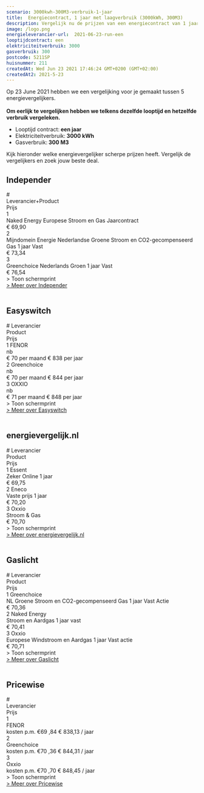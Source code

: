 ```yaml
---
scenario: 3000kwh-300M3-verbruik-1-jaar  
title:  Energiecontract, 1 jaar met laagverbruik (3000kWh, 300M3)  
description: Vergelijk nu de prijzen van een energiecontract van 1 jaar - laagverbruik  
image: /logo.png  
energieleverancier-url:  2021-06-23-run-een  
looptijdcontract: een  
elektriciteitverbruik: 3000  
gasverbruik: 300  
postcode: 5211SP  
huisnummer: 211  
createdAt: Wed Jun 23 2021 17:46:24 GMT+0200 (GMT+02:00)  
createdAt2: 2021-5-23  
---
```

<div class="bg-white rounded mt-10 p-2 text-lg">Op 23 June 2021 hebben we een vergelijking voor je gemaakt tussen 5 energievergelijkers.<br><br><strong>Om eerlijk te vergelijken hebben we telkens dezelfde looptijd en hetzelfde verbruik vergeleken.</strong><ul>
<li>Looptijd contract:<strong> een jaar</strong></li>
<li>Elektriciteitverbruik:<strong> 3000 kWh</strong></li>
<li>Gasverbruik:<strong> 300 M3</strong></li>
</ul>
Kijk hieronder welke energievergelijker scherpe prijzen heeft. Vergelijk de vergelijkers en zoek jouw beste deal.
</div>

## Independer

<div class="p-2 rounded-md tarievenblok bg-gray-50">
<div class="table w-full rounded-xl">
<div class="table-row-group text-xs sm:text-sm md:text-base tracking-tight">
<div class="table-row text-purple-100 bg-purple-900 hover:opacity-95">
<div class="table-cell p-1 uppercase">#</div>
<div class="table-cell p-1 uppercase">Leverancier+Product</div>
<div class="table-cell p-1 uppercase w-3/12">Prijs</div>
</div>
<div class="table-row result-one hover:bg-gray-100">
<div class="table-cell p-1 border-b border-gray-200">1</div>
<div class="table-cell p-1  pr-4 border-b border-gray-200">Naked Energy Europese Stroom en Gas Jaarcontract</div>
<div class="table-cell p-1 border-b border-gray-200">€ 69,90</div>
</div>
<div class="table-row result-two hover:bg-gray-100">
<div class="table-cell p-1 border-b border-gray-200">2</div>
<div class="table-cell p-1  pr-4 border-b border-gray-200">Mijndomein Energie Nederlandse Groene Stroom en CO2-gecompenseerd Gas 1 jaar Vast</div>
<div class="table-cell p-1 border-b border-gray-200">€ 73,34</div>
</div>
<div class="table-row result-three hover:bg-gray-100">
<div class="table-cell p-1 border-b border-gray-200">3</div>
<div class="table-cell p-1  pr-4 border-b border-gray-200">Greenchoice Nederlands Groen 1 jaar Vast</div>
<div class="table-cell p-1 border-b border-gray-200">€ 76,54</div>
</div>
</div>
</div>
<div x-data="{show:false}" class="mt-2 print:hidden">
<a x-on:click.prevent="show=!show" x-text="show ? ' > Verberg schermprint' : ' > Toon schermprint'" class="pl-2 text-sm text-gray-400 cursor-pointer rounded-xl focus:outline-none">
<div>   > Toon schermprint </div>
</a>
<div x-show="show" class="tarievenimg" style="display: none;">
<div class="mt-4 bg-gray-100 rounded-xl">
<div class="w-full p-2 text-sm text-center text-gray-400"> om te zien of tarieven correct verwerkt zijn.....</div>

![Vergelijk Independer](/img/el/independer-3000kwh-300M3-verbruik-1-jaar-week25.png "Vergelijk Independer")

</div></div></div>
<div class="pl-2 text-sm text-gray-400 print:hidden">
<a href="/gids/independer" title="Independer">> Meer over Independer</a>
</div>
</div>
<br/>

## Easyswitch

<div class="p-2 rounded-md tarievenblok bg-gray-50">
<div class="table w-full rounded-xl">
<div class="table-row-group text-xs sm:text-sm md:text-base tracking-tight">
<div class="table-row text-purple-100 bg-purple-900 hover:opacity-95">
<div class="table-cell p-1 uppercase"># Leverancier</div>
<div class="table-cell p-1 uppercase">Product</div>
<div class="table-cell p-1 w-32 md:w-32 xl:w-60 uppercase">Prijs</div>
</div>
<div class="table-row result-one hover:bg-gray-100">
<div class="table-cell p-1 border-b border-gray-200">1 FENOR</div>
<div class="table-cell p-1 border-b border-gray-200">nb</div>
<div class="table-cell p-1 pr-3  md:pr-2  border-b border-gray-200">€ 70 per maand € 838 per jaar</div>
</div>
<div class="table-row result-two hover:bg-gray-100">
<div class="table-cell p-1 border-b border-gray-200">2 Greenchoice</div>
<div class="table-cell p-1 border-b border-gray-200">nb</div>
<div class="table-cell p-1 pr-3  md:pr-2 border-b border-gray-200">€ 70 per maand € 844 per jaar</div>
</div>
<div class="table-row result-three hover:bg-gray-100">
<div class="table-cell p-1 border-b border-gray-200">3 OXXIO</div>
<div class="table-cell p-1 border-b border-gray-200">nb</div>
<div class="table-cell p-1 pr-10 sm:pr-5  md:pr-2 border-b border-gray-200">€ 71 per maand € 848 per jaar</div>
</div>
</div>
</div>
<div x-data="{show:false}" class="mt-2 print:hidden">
<a x-on:click.prevent="show=!show" x-text="show ? ' > Verberg schermprint' : ' > Toon schermprint'" class="pl-2 text-sm text-gray-400 cursor-pointer rounded-xl focus:outline-none">
<div>   > Toon schermprint </div>
</a>
<div x-show="show" class="tarievenimg" style="display: none;">
<div class="mt-4 bg-gray-100 rounded-xl">
<div class="w-full p-2 text-sm text-center text-gray-400"> om te zien of tarieven correct verwerkt zijn.....</div>

![Vergelijk Easyswitch](/img/el/easyswitch-3000kwh-300M3-verbruik-1-jaar-week25.png "Vergelijk Easyswitch")

</div></div></div>
<div class="pl-2 text-sm text-gray-400 print:hidden">
<a href="/gids/easyswitch" title="Easyswitch">> Meer over Easyswitch</a>
</div>
</div>
<br/>

## energievergelijk.nl

<div class="p-2 rounded-md tarievenblok bg-gray-50">
<div class="table w-full rounded-xl">
<div class="table-row-group text-xs sm:text-sm md:text-base tracking-tight">
<div class="table-row text-purple-100 bg-purple-900 hover:opacity-95">
<div class="table-cell p-1 uppercase"># Leverancier</div>
<div class="table-cell p-1 uppercase">Product</div>
<div class="table-cell p-1 w-3/12 uppercase">Prijs</div>
</div>
<div class="table-row result-one hover:bg-gray-100 ">
<div class="table-cell p-1 border-b border-gray-200">1 Essent</div>
<div class="table-cell p-1 border-b border-gray-200">Zeker Online 1 jaar</div>
<div class="table-cell p-1 border-b border-gray-200">€ 69,75</div>
</div>
<div class="table-row result-two hover:bg-gray-100">
<div class="table-cell p-1 border-b border-gray-200 ">2 Eneco</div>
<div class="table-cell p-1 border-b border-gray-200">Vaste prijs 1 jaar</div>
<div class="table-cell p-1 border-b border-gray-200">€ 70,20</div>
</div>
<div class="table-row result-three hover:bg-gray-100">
<div class="table-cell p-1 border-b border-gray-200 ">3 Oxxio</div>
<div class="table-cell p-1 border-b border-gray-200">Stroom & Gas</div>
<div class="table-cell p-1 border-b border-gray-200">€ 70,70</div>
</div>
</div>
</div>
<div x-data="{show:false}" class="mt-2 print:hidden">
<a x-on:click.prevent="show=!show" x-text="show ? ' > Verberg schermprint' : ' > Toon schermprint'" class="pl-2 text-sm text-gray-400 cursor-pointer rounded-xl focus:outline-none">
<div>   > Toon schermprint </div>
</a>
<div x-show="show" class="tarievenimg" style="display: none;">
<div class="mt-4 bg-gray-100 rounded-xl">
<div class="w-full p-2 text-sm text-center text-gray-400"> om te zien of tarieven correct verwerkt zijn.....</div>

![Vergelijk energietarieven energievergelijk.nl](/img/el/energievergelijk-3000kwh-300M3-verbruik-1-jaar-week25.png "Vergelijk energietarieven energievergelijk.nl")

</div></div></div>
<div class="pl-2 text-sm text-gray-400 print:hidden">
<a href="/gids/energievergelijk" title="energievergelijk">> Meer over energievergelijk.nl</a>
</div>
</div>
<br/>

## Gaslicht

<div class="p-2 rounded-md tarievenblok bg-gray-50">
<div class="table w-full rounded-xl">
<div class="table-row-group text-xs sm:text-sm md:text-base tracking-tight">
<div class="table-row text-purple-100 bg-purple-900 hover:opacity-95">
<div class="table-cell p-1 w-4/12 sm:w-3/12  uppercase"># Leverancier</div>
<div class="table-cell p-1 uppercase">Product</div>
<div class="table-cell p-1 w-4/12 uppercase">Prijs</div>
</div>
<div class="table-row result-one hover:bg-gray-100 ">
<div class="table-cell p-1 border-b border-gray-200">1 Greenchoice</div>
<div class="table-cell p-1 pr-4 border-b border-gray-200">NL Groene Stroom en CO2-gecompenseerd Gas 1 jaar Vast Actie</div>
<div class="table-cell p-1  border-b border-gray-200">€ 70,36</div>
</div>
<div class="table-row result-two hover:bg-gray-100">
<div class="table-cell p-1 border-b border-gray-200 ">2 Naked Energy</div>
<div class="table-cell p-1 pr-4 border-b border-gray-200">Stroom en Aardgas 1 jaar vast</div>
<div class="table-cell p-1 border-b border-gray-200">€ 70,41</div>
</div>
<div class="table-row result-three hover:bg-gray-100">
<div class="table-cell p-1 border-b border-gray-200 ">3 Oxxio</div>
<div class="table-cell p-1 pr-4 border-b border-gray-200">Europese Windstroom en Aardgas 1 jaar Vast actie</div>
<div class="table-cell p-1 border-b border-gray-200">€ 70,71</div>
</div>
</div>
</div>
<div x-data="{show:false}" class="mt-2 print:hidden">
<a x-on:click.prevent="show=!show" x-text="show ? ' > Verberg schermprint' : ' > Toon schermprint'" class="pl-2 text-sm text-gray-400 cursor-pointer rounded-xl focus:outline-none">
<div>   > Toon schermprint </div>
</a>
<div x-show="show" class="tarievenimg" style="display: none;">
<div class="mt-4 bg-gray-100 rounded-xl">
<div class="w-full p-2 text-sm text-center text-gray-400"> om te zien of tarieven correct verwerkt zijn.....</div>
  
![Vergelijk gaslicht](/img/el/gaslicht-3000kwh-300M3-verbruik-1-jaar-week25.png "Vergelijk energietarieven gaslicht")

</div></div></div>
<div class="pl-2 text-sm text-gray-400 print:hidden">
<a href="/gids/gaslicht" title="Gaslicht">> Meer over Gaslicht</a>
</div>
</div>
<br/>

## Pricewise

<div class="p-2 rounded-md tarievenblok bg-gray-50">
<div class="table w-full rounded-xl">
<div class="table-row-group text-xs sm:text-sm md:text-base tracking-tight">
<div class="table-row text-purple-100 bg-purple-900 hover:opacity-95">
<div class="table-cell p-1 uppercase">#</div>
<div class="table-cell p-1 uppercase">Leverancier</div>
<div class="table-cell p-1 w-6/12 xl:w-5/12 md:w-6/12 lg:w-7/12 uppercase">Prijs</div>
</div>
<div class="table-row result-one hover:bg-gray-100">
<div class="table-cell p-1 border-b border-gray-200">1</div>
<div class="table-cell p-1 border-b border-gray-200">FENOR</div>
<div class="table-cell p-1 border-b border-gray-200">kosten p.m. €69 ,84 € 838,13 / jaar</div>
</div>
<div class="table-row result-two hover:bg-gray-100">
<div class="table-cell p-1 border-b border-gray-200">2</div>
<div class="table-cell p-1 border-b border-gray-200">Greenchoice</div>
<div class="table-cell p-1 border-b border-gray-200">kosten p.m. €70 ,36 € 844,31 / jaar</div>
</div>
<div class="table-row result-three hover:bg-gray-100">
<div class="table-cell p-1 border-b border-gray-200">3</div>
<div class="table-cell p-1 border-b border-gray-200">Oxxio</div>
<div class="table-cell p-1 border-b border-gray-200">kosten p.m. €70 ,70 € 848,45 / jaar</div>
</div>
</div>
</div>
<div x-data="{show:false}" class="mt-2 print:hidden">
<a x-on:click.prevent="show=!show" x-text="show ? ' > Verberg schermprint' : ' > Toon schermprint'" class="pl-2 text-sm text-gray-400 cursor-pointer rounded-xl focus:outline-none">
<div>   > Toon schermprint </div>
</a>
<div x-show="show" class="tarievenimg" style="display: none;">
<div class="mt-4 bg-gray-100 rounded-xl">
<div class="w-full p-2 text-sm text-center text-gray-400"> om te zien of tarieven correct verwerkt zijn.....</div>

![Vergelijk Pricewise](/img/el/pricewise-3000kwh-300M3-verbruik-1-jaar-week25.png "Vergelijk Pricewise")

</div></div></div>
<div class="pl-2 text-sm text-gray-400 print:hidden">
<a href="/gids/pricewise" title="Pricewise">> Meer over Pricewise</a>
</div>
</div>
<br/>
